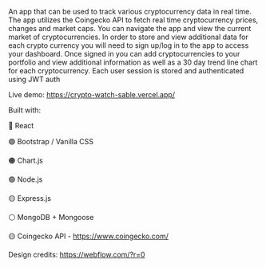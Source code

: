 An app that can be used to track various cryptocurrency data in real time. The app utilizes the Coingecko API to fetch real time cryptocurrency prices, changes and market caps. You
can navigate the app and view the current market of cryptocurrencies. In order to store and view additional data for each crypto currency you will need to sign up/log in to the app to
access your dashboard. Once signed in you can add cryptocurrencies to your portfolio and view additional information as well as a 30 day trend line chart for each cryptocurrency. Each user session is stored and authenticated using JWT auth

Live demo: https://crypto-watch-sable.vercel.app/

Built with:

🔵 React

🟣 Bootstrap / Vanilla CSS

🟠 Chart.js

🟢 Node.js

🟡 Express.js

⚪ MongoDB + Mongoose

🟡 Coingecko API - https://www.coingecko.com/

Design credits: https://webflow.com/?r=0

